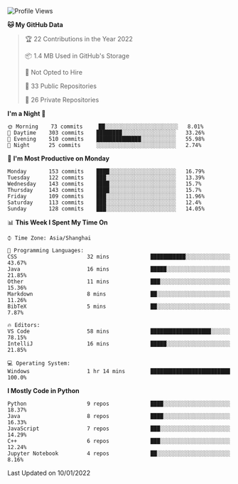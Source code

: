 <!--START_SECTION:waka-->
![Profile Views](http://img.shields.io/badge/Profile%20Views-7-blue)

**🐱 My GitHub Data** 

> 🏆 22 Contributions in the Year 2022
 > 
> 📦 1.4 MB Used in GitHub's Storage 
 > 
> 🚫 Not Opted to Hire
 > 
> 📜 33 Public Repositories 
 > 
> 🔑 26 Private Repositories  
 > 
**I'm a Night 🦉** 

```text
🌞 Morning    73 commits     ██░░░░░░░░░░░░░░░░░░░░░░░   8.01% 
🌆 Daytime    303 commits    ████████░░░░░░░░░░░░░░░░░   33.26% 
🌃 Evening    510 commits    ██████████████░░░░░░░░░░░   55.98% 
🌙 Night      25 commits     ░░░░░░░░░░░░░░░░░░░░░░░░░   2.74%

```
📅 **I'm Most Productive on Monday** 

```text
Monday       153 commits    ████░░░░░░░░░░░░░░░░░░░░░   16.79% 
Tuesday      122 commits    ███░░░░░░░░░░░░░░░░░░░░░░   13.39% 
Wednesday    143 commits    ████░░░░░░░░░░░░░░░░░░░░░   15.7% 
Thursday     143 commits    ████░░░░░░░░░░░░░░░░░░░░░   15.7% 
Friday       109 commits    ███░░░░░░░░░░░░░░░░░░░░░░   11.96% 
Saturday     113 commits    ███░░░░░░░░░░░░░░░░░░░░░░   12.4% 
Sunday       128 commits    ███░░░░░░░░░░░░░░░░░░░░░░   14.05%

```


📊 **This Week I Spent My Time On** 

```text
⌚︎ Time Zone: Asia/Shanghai

💬 Programming Languages: 
CSS                      32 mins             ███████████░░░░░░░░░░░░░░   43.67% 
Java                     16 mins             █████░░░░░░░░░░░░░░░░░░░░   21.85% 
Other                    11 mins             ███░░░░░░░░░░░░░░░░░░░░░░   15.36% 
Markdown                 8 mins              ██░░░░░░░░░░░░░░░░░░░░░░░   11.26% 
BibTeX                   5 mins              ██░░░░░░░░░░░░░░░░░░░░░░░   7.87%

🔥 Editors: 
VS Code                  58 mins             ███████████████████░░░░░░   78.15% 
IntelliJ                 16 mins             █████░░░░░░░░░░░░░░░░░░░░   21.85%

💻 Operating System: 
Windows                  1 hr 14 mins        █████████████████████████   100.0%

```

**I Mostly Code in Python** 

```text
Python                   9 repos             ████░░░░░░░░░░░░░░░░░░░░░   18.37% 
Java                     8 repos             ████░░░░░░░░░░░░░░░░░░░░░   16.33% 
JavaScript               7 repos             ███░░░░░░░░░░░░░░░░░░░░░░   14.29% 
C++                      6 repos             ███░░░░░░░░░░░░░░░░░░░░░░   12.24% 
Jupyter Notebook         4 repos             ██░░░░░░░░░░░░░░░░░░░░░░░   8.16%

```



 Last Updated on 10/01/2022
<!--END_SECTION:waka-->　　
